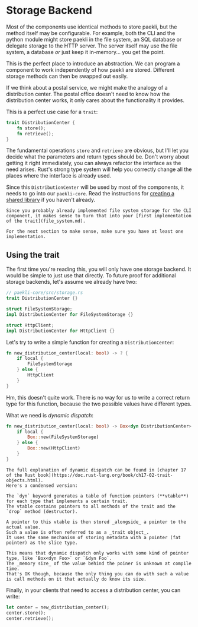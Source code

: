 # Storage Backend

Most of the components use identical methods to store paekli, but the method itself may be configurable.
For example, both the CLI and the python module might store paekli in the file system, an SQL database or delegate storage to the HTTP server.
The server itself may use the file system, a database _or_ just keep it in-memory... you get the point.

This is the perfect place to introduce an abstraction.
We can program a component to work independently of how paekli are stored.
Different storage methods can then be swapped out easily.

If we think about a postal service, we might make the analogy of a distribution center.
The postal office doesn't need to know how the distribution center works, it only cares about the functionality it provides.

This is a perfect use case for a `trait`:

```rust
trait DistributionCenter {
    fn store();
    fn retrieve();
}
```

The fundamental operations `store` and `retrieve` are obvious, but I'll let you decide what the parameters and return types should be.
Don't worry about getting it right immediately, you can always refactor the interface as the need arises.
Rust's strong type system will help you correctly change all the places where the interface is already used.

Since this `DistributionCenter` will be used by most of the components, it needs to go into our `paekli-core`.
Read the instructions for [creating a shared library](shared_lib.md) if you haven't already.

```admonish title="The first implementation"
Since you probably already implemented file system storage for the CLI component, it makes sense to turn that into your [first implementation of the trait](file_system.md).

For the next section to make sense, make sure you have at least one implementation.
```

## Using the trait

The first time you're reading this, you will only have one storage backend.
It would be simple to just use that directly.
To future proof for additional storage backends, let's assume we already have two:

```rust
// paekli-core/src/storage.rs
trait DistributionCenter {}

struct FileSystemStorage;
impl DistributionCenter for FileSystemStorage {}

struct HttpClient;
impl DistributionCenter for HttpClient {}
```

Let's try to write a simple function for creating a `DistributionCenter`:

```rust
fn new_distribution_center(local: bool) -> ? {
    if local {
        FileSystemStorage
    } else {
        HttpClient
    }
}
```

Hm, this doesn't quite work.
There is no way for us to write a correct return type for this function, because the two possible values have different types.

What we need is _dynamic dispatch_:

```rust
fn new_distribution_center(local: bool) -> Box<dyn DistributionCenter> {
    if local {
        Box::new(FileSystemStorage)
    } else {
        Box::new(HttpClient)
    }
}
```

```admonish info title="How dynamic dispatch works" collapsible=true
The full explanation of dynamic dispatch can be found in [chapter 17 of the Rust book](https://doc.rust-lang.org/book/ch17-02-trait-objects.html).
Here's a condensed version:

The `dyn` keyword generates a table of function pointers (**vtable**) for each type that implements a certain trait.
The vtable contains pointers to all methods of the trait and the `drop` method (destructor).

A pointer to this vtable is then stored _alongside_ a pointer to the actual value.
Such a value is often referred to as a _trait object_.
It uses the same mechanism of storing metadata with a pointer (fat pointer) as the slice type.

This means that dynamic dispatch only works with some kind of pointer type, like `Box<dyn Foo>` or `&dyn Foo`.
The _memory size_ of the value behind the poiner is unknown at compile time.
That's OK though, because the only thing you can do with such a value is call methods on it that actually do know its size.
```

Finally, in your clients that need to access a distribution center, you can write:

```rust
let center = new_distribution_center();
center.store();
center.retrieve();
```
